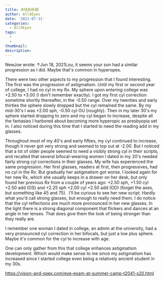```yaml
---
title: 未找到标题
author: All4Eyes
date: '2021-07-31'
categories:
  - All4Eyes
tags:
  - 
  - 
thumbnail: 
description: 
---
```


NewJoe wrote: ↑Jun 18, 2021Lou, it seems your son had a similar progression as I did. Maybe that's common in hyperopes.

There were two other aspects to my progression that I found interesting. The first was the progression of astigmatism. Until my first or second year of college, I had no cyl in my Rx. My sphere upon entering college was +2.50 to +3.00 (I don't remember exactly). I got my first cyl correction sometime shortly thereafter, in the -0.50 range. Over my twenties and early thirties the sphere slowly dropped but the cyl remained the same. By my mid-30's I was +2.00 sph, -0.50 cyl OU (roughly). Then in my later 30's my sphere started dropping to zero and my cyl began to increase, despite all the fantasies I harbored about becoming more hyperopic as presbyopia set in. I also noticed during this time that I started to need the reading add in my glasses. 

Throughout most of my 40's and early fifties, my cyl continued to increase, though it never got very strong and seemed to top out at -2.00. But I noticed that a lot of older people seemed to need a visibly strong cyl in their scripts, and recalled that several bifocal-wearing women I dated in my 20's needed fairly strong cyl corrections in their glasses. My wife has experienced the same progression. Her first glasses, readers at first, then progressives, had no cyl in the Rx. But gradually her astigmatism got worse. I looked again for her new Rx, which she usually keeps in a drawer on her desk, but only found her previous Rx from a couple of years ago: +2.50 sph, +1.50 cyl +2.50 add (OS) and +2.25 sph +2.00 cyl +2.50 add (OD) (forget the axes, but something like 45 and 75).  I'll be curious to see her new script. Hardly what you'd call strong glasses, but enough to really need them. I do notice that the cyl reflections are much more pronounced in her new glasses. In the light there is a strong diagonal component that flickers and dances at an angle in her lenses. That does give them the look of being stronger than they really are. 

I remember one woman I dated in college, an admin at the university, had a very pronounced cyl correction in her bifocals, but just a low plus sphere. Maybe it's common for the cyl to increase with age. 

One can only gather from this that college enhances astigmatism development. Which would make sense to me since my astigmatism has increased since I started college even being a relatively ancient student in my 30s.

https://vision-and-spex.com/eye-exam-at-summer-camp-t2041-s20.html
